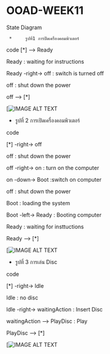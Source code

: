 # OOAD-WEEK11
State Diagram

     *     รูปที่1 การปิดเครื่องคอมพิวเตอร์
 code
[*] --> Ready

Ready : waiting for instructions

Ready -right-> off : switch is turned off

off : shut down the power

off --> [*]


[![IMAGE ALT TEXT](http://www.plantuml.com/plantuml/img/BOqx3e0m34Ftdi8pKY_0m25O4KFL3ysIe3HLnUtvYCM3txEyJJkyNx3ca2xt9MQCG4Pye8Y2k9dsQ2JSVi4h7TMUbPJos6sGnGfgiAwSqrkx7zLkI38OLZDE6La_ybvkq-vk)



   * รูปที่ 2 การเปิดเครื่องคอมพิวเตอร์
   
code

[*] -right-> off

off : shut down the power

off -right-> on : turn on the computer

on -down-> Boot :switch on computer

off : shut down the power

Boot : loading the system

Boot -left-> Ready : Booting computer

Ready : waiting for insttuctions

Ready --> [*]

[![IMAGE ALT TEXT](http://www.plantuml.com/plantuml/img/TSqx3eCm30RWdLDuHie563hq25qHGvG7YGGsIXn5tBvnQClKmPBb_xCzZmke5DV0wW7a_T0A9iYXC5Yg21mS75HTwibDiIak2QKJOsW_2Wj3KBBPq9E8OSeriWdYRlFtoRK26saRSUr1FZEx_KhKvhoyVpbjp-PaAEvt-HjK7NlWAK74p5mCHyBy0QhTcCTbU0C0)


  * รูปที่ 3 การเล่น Disc
  
code

[*] -right-> ldle

ldle : no disc

ldle -right-> waitingAction : Insert Disc

waitingAction --> PlayDisc : Play

PlayDisc --> [*]


[![IMAGE ALT TEXT](http://www.plantuml.com/plantuml/img/YzQALT0joapFAD6rKyX9oKdb0X4ALWfv-GefcSN942vSHNbYPabcNhfZSabcVXvGbMTUSMfHYO8BI2Mgd2vGTK1EOYL82gWGnEI2yq6IqLgnN000)

